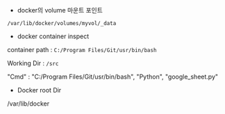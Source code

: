 * docker의 volume 마운트 포인트

`/var/lib/docker/volumes/myvol/_data`

* docker container inspect
 
container path : `C:/Program Files/Git/usr/bin/bash`

Working Dir : `/src`

"Cmd" : "C:/Program Files/Git/usr/bin/bash", "Python", "google_sheet.py"

* Docker root Dir 

/var/lib/docker
